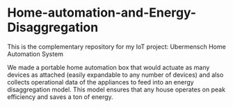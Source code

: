 # Home-automation-and-Energy-Disaggregation

This is the complementary repository for my IoT project: Ubermensch Home Automation System

We made a portable home automation box that would actuate as many devices as attached (easily expandable to any number of devices) and also collects operational data of the appliances to feed into an energy disaggregation model. This model ensures that any house operates on peak efficiency and saves a ton of energy.

